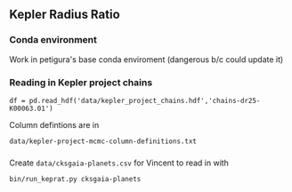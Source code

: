 ## Kepler Radius Ratio

### Conda environment

Work in petigura's base conda enviroment (dangerous b/c could update it)


### Reading in Kepler project chains

```
df = pd.read_hdf('data/kepler_project_chains.hdf','chains-dr25-K00063.01')
```

Column defintions are in 

```
data/kepler-project-mcmc-column-definitions.txt
```

###

Create `data/cksgaia-planets.csv` for Vincent to read in with 


```
bin/run_keprat.py cksgaia-planets
```